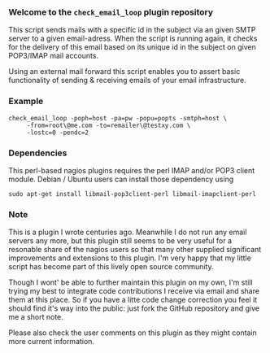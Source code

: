 ### Welcome to the `check_email_loop` plugin repository
This script sends mails with a specific id in the subject via an given SMTP
server to a given email-adress. When the script is running again, it checks for the
delivery of this email based on its unique id in the subject on given POP3/IMAP
mail accounts. 

Using an external mail forward this script enables you to assert basic
functionality of sending & receiving emails of your email infrastructure.

### Example
```
check_email_loop -poph=host -pa=pw -popu=popts -smtph=host \
     -from=root\@me.com -to=remailer\@testxy.com \ 
     -lostc=0 -pendc=2
```

### Dependencies
This perl-based nagios plugins requires the perl IMAP and/or POP3 client module. 
Debian / Ubuntu users can install those dependency using
```
sudo apt-get install libmail-pop3client-perl libmail-imapclient-perl
```

### Note
This is a plugin I wrote centuries ago. Meanwhile I do not run any email servers
any more, but this plugin still seems to be very useful for a resonable share of
the nagios users so that many other supplied significant improvements and
extensions to this plugin. I'm very happy that my little script has become part
of this lively open source community.

Though I wont' be able to further maintain this plugin on my own, I'm still
trying my best to integrate code contributions I receive via email and share
them at this place. So if you have a litte code change correction you feel it
should find it's way into the public: just fork the GitHub repository and give
me a short note.

Please also check the user comments on this plugin as they might contain more
current information.
